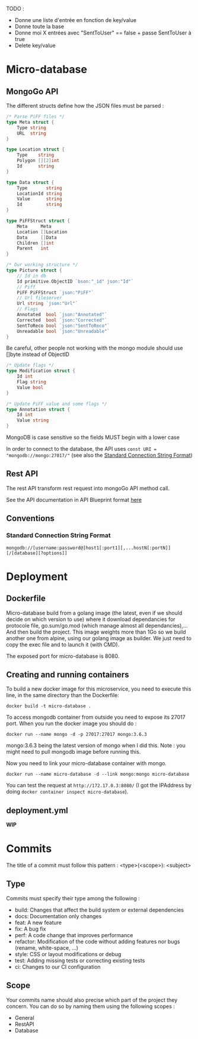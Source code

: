 TODO :

- Donne une liste d'entrée en fonction de key/value
- Donne toute la base
- Donne moi X entrées avec "SentToUser" == false + passe SentToUser à true
- Delete key/value

# Micro-database
## MongoGo API
The different structs define how the JSON files must be parsed :
```go
/* Parse PiFF files */
type Meta struct {
	Type string
	URL  string
}

type Location struct {
	Type    string
	Polygon [][2]int
	Id      string
}

type Data struct {
	Type       string
	LocationId string
	Value      string
	Id         string
}

type PiFFStruct struct {
	Meta     Meta
	Location []Location
	Data     []Data
	Children []int
	Parent   int
}
```
```go
/* Our working structure */
type Picture struct {
	// Id in db
	Id primitive.ObjectID `bson:"_id" json:"Id"`
	// Piff
	PiFF PiFFStruct `json:"PiFF"`
	// Url fileserver
	Url string `json:"Url"`
	// Flags
	Annotated  bool `json:"Annotated"`
	Corrected  bool `json:"Corrected"`
	SentToReco bool `json:"SentToReco"`
	Unreadable bool `json:"Unreadable"`
}

```
Be careful, other people not working with the mongo module should use []byte instead of ObjectID
```go
/* Update flags */
type Modification struct {
	Id int
	Flag string
	Value bool
}
```
```go
/* Update PiFF value and some flags */
type Annotation struct {
	Id int
	Value string
}
```
MongoDB is case sensitive so the fields MUST begin with a lower case

In order to connect to the database, the API uses `const URI = "mongodb://mongo:27017/"` (see also the [Standard Connection String Format](#standard-connection-string-format))

## Rest API
The rest API transform rest request into mongoGo API method call. 

See the API documentation in API Blueprint format [here](api.md)

## Conventions
### Standard Connection String Format
```
mongodb://[username:password@]host1[:port1][,...hostN[:portN]][/[database][?options]]
```

# Deployment

## Dockerfile
Micro-database build from a golang image (the latest, even if we should decide on which version to use) where it download dependancies for protocole file, go.sum/go.mod (which manage almost all dependancies),...
And then build the project. This image weights more than 1Go so we build another one from alpine, using our golang image as builder. We just need to copy the exec file and to launch it (with CMD).

The exposed port for micro-database is 8080.
## Creating and running containers
To build a new docker image for this microservice, you need to execute this line, in the same directory than the Dockerfile:
```shell script
docker build -t micro-database .
```

To access mongodb container from outside you need to expose its 27017 port. When you run the docker image you should do :
```shell script
docker run --name mongo -d -p 27017:27017 mongo:3.6.3
```
mongo:3.6.3 being the latest version of mongo when I did this. Note : you might need to pull mongodb image before running this.

Now you need to link your micro-database container with mongo. 
```shell script
docker run --name micro-database -d --link mongo:mongo micro-database
```
You can test the request at `http://172.17.0.3:8080/` (I got the IPAddress by doing `docker container inspect micro-database`).

## deployment.yml
**WIP**

# Commits

The title of a commit must follow this pattern : \<type>(\<scope>): \<subject>

## Type
Commits must specify their type among the following :
- build: Changes that affect the build system or external dependencies
- docs: Documentation only changes
- feat: A new feature
- fix: A bug fix
- perf: A code change that improves performance
- refactor: Modification of the code without adding features nor bugs (rename, white-space, ...)
- style: CSS or layout modifications or debug
- test: Adding missing tests or correcting existing tests
- ci: Changes to our CI configuration

## Scope
Your commits name should also precise which part of the project they concern.
You can do so by naming them using the following scopes :
- General
- RestAPI
- Database
